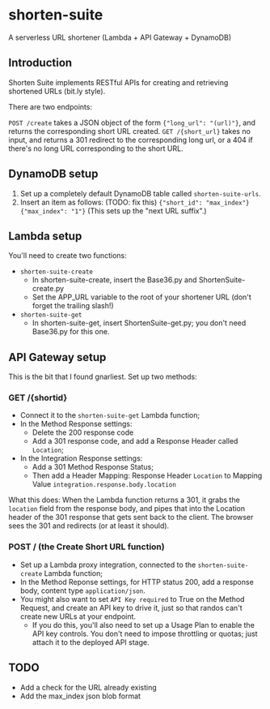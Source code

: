 # shorten-suite
A serverless URL shortener (Lambda + API Gateway + DynamoDB) 

## Introduction

Shorten Suite implements RESTful APIs for creating and retrieving shortened URLs (bit.ly style). 

There are two endpoints: 

`POST /create` takes a JSON object of the form `{"long_url": "(url)"}`, and returns the corresponding short URL created. 
`GET /{short_url}` takes no input, and returns a 301 redirect to the corresponding long url, or a 404 if there's no long URL corresponding to the short URL. 

## DynamoDB setup

1) Set up a completely default DynamoDB table called `shorten-suite-urls`. 
2) Insert an item as follows: (TODO: fix this) 
`{"short_id": "max_index"}
{"max_index": "1"}`
(This sets up the "next URL suffix".)
  
## Lambda setup
You'll need to create two functions: 

* `shorten-suite-create`
  * In shorten-suite-create, insert the Base36.py and ShortenSuite-create.py
  * Set the APP_URL variable to the root of your shortener URL (don't forget the trailing slash!)
* `shorten-suite-get`
  * In shorten-suite-get, insert ShortenSuite-get.py; you don't need Base36.py for this one. 

## API Gateway setup

This is the bit that I found gnarliest. Set up two methods: 

### GET /{shortid} 

* Connect it to the `shorten-suite-get` Lambda function;
* In the Method Response settings:
  * Delete the 200 response code
  * Add a 301 response code, and add a Response Header called `Location`;
* In the Integration Response settings:
  * Add a 301 Method Response Status; 
  * Then add a Header Mapping: Response Header `Location` to Mapping Value `integration.response.body.location`

What this does: When the Lambda function returns a 301, it grabs the `location` field from the response body, and pipes that into the Location header of the 301 response that gets sent back to the client. The browser sees the 301 and redirects (or at least it should). 

### POST / (the Create Short URL function)
 
* Set up a Lambda proxy integration, connected to the `shorten-suite-create` Lambda function;
* In the Method Reponse settings, for HTTP status 200, add a response body, content type `application/json`. 
* You might also want to set `API Key required` to True on the Method Request, and create an API key to drive it, just so that randos can't create new URLs at your endpoint.
  * If you do this, you'll also need to set up a Usage Plan to enable the API key controls. You don't need to impose throttling or quotas; just attach it to the deployed API stage.

## TODO
* Add a check for the URL already existing
* Add the max_index json blob format

